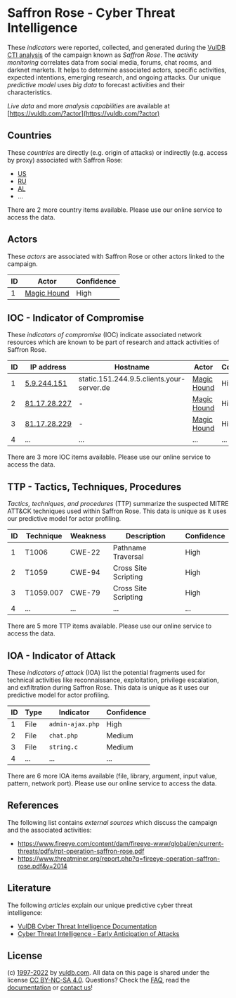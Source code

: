 # Saffron Rose - Cyber Threat Intelligence

These _indicators_ were reported, collected, and generated during the [VulDB CTI analysis](https://vuldb.com/?kb.cti) of the campaign known as _Saffron Rose_. The _activity monitoring_ correlates data from social media, forums, chat rooms, and darknet markets. It helps to determine associated actors, specific activities, expected intentions, emerging research, and ongoing attacks. Our unique _predictive model_ uses _big data_ to forecast activities and their characteristics.

_Live data_ and more _analysis capabilities_ are available at [https://vuldb.com/?actor](https://vuldb.com/?actor)

## Countries

These _countries_ are directly (e.g. origin of attacks) or indirectly (e.g. access by proxy) associated with Saffron Rose:

* [US](https://vuldb.com/?country.us)
* [RU](https://vuldb.com/?country.ru)
* [AL](https://vuldb.com/?country.al)
* ...

There are 2 more country items available. Please use our online service to access the data.

## Actors

These _actors_ are associated with Saffron Rose or other actors linked to the campaign.

ID | Actor | Confidence
-- | ----- | ----------
1 | [Magic Hound](https://vuldb.com/?actor.magic_hound) | High

## IOC - Indicator of Compromise

These _indicators of compromise_ (IOC) indicate associated network resources which are known to be part of research and attack activities of Saffron Rose.

ID | IP address | Hostname | Actor | Confidence
-- | ---------- | -------- | ----- | ----------
1 | [5.9.244.151](https://vuldb.com/?ip.5.9.244.151) | static.151.244.9.5.clients.your-server.de | [Magic Hound](https://vuldb.com/?actor.magic_hound) | High
2 | [81.17.28.227](https://vuldb.com/?ip.81.17.28.227) | - | [Magic Hound](https://vuldb.com/?actor.magic_hound) | High
3 | [81.17.28.229](https://vuldb.com/?ip.81.17.28.229) | - | [Magic Hound](https://vuldb.com/?actor.magic_hound) | High
4 | ... | ... | ... | ...

There are 3 more IOC items available. Please use our online service to access the data.

## TTP - Tactics, Techniques, Procedures

_Tactics, techniques, and procedures_ (TTP) summarize the suspected MITRE ATT&CK techniques used within Saffron Rose. This data is unique as it uses our predictive model for actor profiling.

ID | Technique | Weakness | Description | Confidence
-- | --------- | -------- | ----------- | ----------
1 | T1006 | CWE-22 | Pathname Traversal | High
2 | T1059 | CWE-94 | Cross Site Scripting | High
3 | T1059.007 | CWE-79 | Cross Site Scripting | High
4 | ... | ... | ... | ...

There are 5 more TTP items available. Please use our online service to access the data.

## IOA - Indicator of Attack

These _indicators of attack_ (IOA) list the potential fragments used for technical activities like reconnaissance, exploitation, privilege escalation, and exfiltration during Saffron Rose. This data is unique as it uses our predictive model for actor profiling.

ID | Type | Indicator | Confidence
-- | ---- | --------- | ----------
1 | File | `admin-ajax.php` | High
2 | File | `chat.php` | Medium
3 | File | `string.c` | Medium
4 | ... | ... | ...

There are 6 more IOA items available (file, library, argument, input value, pattern, network port). Please use our online service to access the data.

## References

The following list contains _external sources_ which discuss the campaign and the associated activities:

* https://www.fireeye.com/content/dam/fireeye-www/global/en/current-threats/pdfs/rpt-operation-saffron-rose.pdf
* https://www.threatminer.org/report.php?q=fireeye-operation-saffron-rose.pdf&y=2014

## Literature

The following _articles_ explain our unique predictive cyber threat intelligence:

* [VulDB Cyber Threat Intelligence Documentation](https://vuldb.com/?kb.cti)
* [Cyber Threat Intelligence - Early Anticipation of Attacks](https://www.scip.ch/en/?labs.20201022)

## License

(c) [1997-2022](https://vuldb.com/?kb.changelog) by [vuldb.com](https://vuldb.com/?kb.about). All data on this page is shared under the license [CC BY-NC-SA 4.0](https://creativecommons.org/licenses/by-nc-sa/4.0/). Questions? Check the [FAQ](https://vuldb.com/?kb.faq), read the [documentation](https://vuldb.com/?kb) or [contact us](https://vuldb.com/?contact)!
